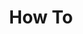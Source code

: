 ---
# Accomplishments widget.
widget: "howto"  # Widget name:  common, howto perspective, reading, cd-with-jenkins-and-docker  etc
headless: true  # This file represents a page section.
active: true  # Activate this widget? true/false
weight: 2 # Order that this section will appear.
title: "How To"
subtitle: ""

# Date format
date_format: "Jan 2006"

# Accomplishments.
#   Add/remove as many `[[item]]` blocks below as you like.
#   `title`, `organization` and `date_start` are the required parameters.
#   Leave other parameters empty if not required.
#   Begin/end multi-line descriptions with 3 quotes `"""`.
item:
 

smallItem: 
 - title: "How to Deploy the Elastic Stack on Kubernetes"
   summary: "linode.com"
   linkText: ""
   linkUrl: "https://www.linode.com/docs/applications/containers/how-to-deploy-the-elastic-stack-on-kubernetes/"
   openNewWindow: 
   image: "https://res.cloudinary.com/agile-seo/image/fetch/w_62,dpr_1.0,d_blank_am8gzx.png/https%3A%2F%2Flogo.clearbit.com%2Flinode.com%3Fsize%3D250" 
 - title: "Continuously deploying Elasticsearch on Kubernetes"
   summary: "techblog.commercetools.com"
   linkText: ""
   linkUrl: "https://techblog.commercetools.com/continuously-deploying-elasticsearch-on-kubernetes-57fdfba40670"
   openNewWindow: 
   image: "https://res.cloudinary.com/agile-seo/image/fetch/w_62,dpr_1.0,d_blank_am8gzx.png/https%3A%2F%2Flogo.clearbit.com%2Ftechblog.commercetools.com%3Fsize%3D250" 
 - title: "How to Add logging and Monitoring to Cluster with Elasticsearch and Kibana"
   summary: "docs.heptio.com"
   linkText: ""
   linkUrl: "http://docs.heptio.com/content/tutorials/elastic.html"
   openNewWindow: 
   image: "https://res.cloudinary.com/agile-seo/image/fetch/w_62,dpr_1.0,d_blank_am8gzx.png/https%3A%2F%2Flogo.clearbit.com%2Fdocs.heptio.com%3Fsize%3D250"
 - title: "Guide to Deploy Elasticsearch Cluster on Google Kubernetes Engine"
   summary: "medium.com"
   linkText: ""
   linkUrl: "https://medium.com/google-cloud/a-guide-to-deploy-elasticsearch-cluster-on-google-kubernetes-engine-52f67743ee98"
   openNewWindow: 
   image: "https://res.cloudinary.com/agile-seo/image/fetch/w_62,dpr_1.0,d_blank_am8gzx.png/https%3A%2F%2Flogo.clearbit.com%2Fmedium.com%3Fsize%3D250" 
 - title: "Deployment of Full-scale ELK Stack to Kubernetes"
   summary: "hackernoon.com"
   linkText: ""
   linkUrl: "https://hackernoon.com/deployment-of-full-scale-elk-stack-to-kubernetes-6f38f6c57c55"
   openNewWindow: 
   image: "https://res.cloudinary.com/agile-seo/image/fetch/w_62,dpr_1.0,d_blank_am8gzx.png/https%3A%2F%2Flogo.clearbit.com%2Fhackernoon.com%3Fsize%3D250" 
 - title: "How To Set Up an Elasticsearch, Fluentd and Kibana (EFK) Logging Stack on Kubernetes"
   summary: "digitalocean.com"
   linkText: ""
   linkUrl: "https://www.digitalocean.com/community/tutorials/how-to-set-up-an-elasticsearch-fluentd-and-kibana-efk-logging-stack-on-kubernetes"
   openNewWindow: 
   image: "https://res.cloudinary.com/agile-seo/image/fetch/w_62,dpr_1.0,d_blank_am8gzx.png/https%3A%2F%2Flogo.clearbit.com%2Fdigitalocean.com%3Fsize%3D250" 
 - title: "Deploying Elasticsearch Within Kubernetes"
   summary: "rancher.com"
   linkText: ""
   linkUrl: "https://rancher.com/blog/2018/2018-11-22-deploying-elasticsearch/"
   openNewWindow: 
   image: "https://res.cloudinary.com/agile-seo/image/fetch/w_62,dpr_1.0,d_blank_am8gzx.png/https%3A%2F%2Flogo.clearbit.com%2Francher.com%3Fsize%3D250" 
   
---